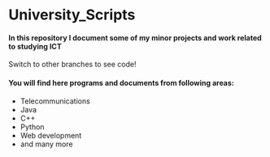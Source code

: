 # University_Scripts

#### In this repository I document some of my minor projects and work related to studying ICT

Switch to other branches to see code!  

#### You will find here programs and documents from following areas:

- Telecommunications
- Java
- C++
- Python 
- Web development
- and many more 

